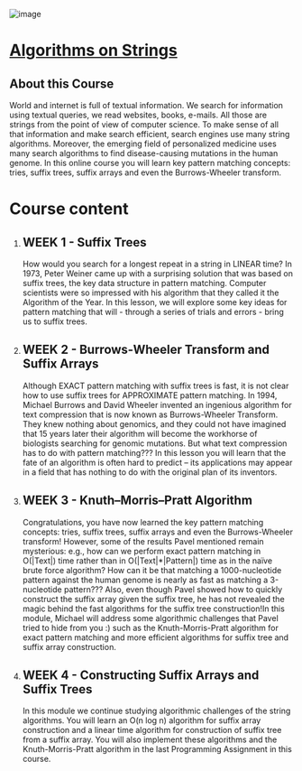 ![image](https://user-images.githubusercontent.com/38851602/219871522-9be13a62-b5ee-4ab2-b83a-0de262cd92da.png)

<h1><a href="https://www.coursera.org/learn/algorithms-on-strings?specialization=data-structures-algorithms">Algorithms on Strings</a></h1>
<h2>About this Course</h2>
<p>
World and internet is full of textual information. We search for information using textual queries, we read websites, books, e-mails. All those are strings from the point of view of computer science. To make sense of all that information and make search efficient, search engines use many string algorithms. Moreover, the emerging field of personalized medicine uses many search algorithms to find disease-causing mutations in the human genome. In this online course you will learn key pattern matching concepts: tries, suffix trees, suffix arrays and even the Burrows-Wheeler transform.
</p>

<h1>Course content</h1>
<ol>
	<li>
		<h2>WEEK 1 - Suffix Trees</h2>
		<p>
		How would you search for a longest repeat in a string in LINEAR time? In 1973, Peter Weiner came up with a surprising solution that was based on suffix trees, the key data structure in pattern matching. Computer scientists were so impressed with his algorithm that they called it the Algorithm of the Year. In this lesson, we will explore some key ideas for pattern matching that will - through a series of trials and errors - bring us to suffix trees.
		</p>
	</li>
	<li>
		<h2>WEEK 2 - Burrows-Wheeler Transform and Suffix Arrays</h2>
		<p>
		Although EXACT pattern matching with suffix trees is fast, it is not clear how to use suffix trees for APPROXIMATE pattern matching. In 1994, Michael Burrows and David Wheeler invented an ingenious algorithm for text compression that is now known as Burrows-Wheeler Transform. They knew nothing about genomics, and they could not have imagined that 15 years later their algorithm will become the workhorse of biologists searching for genomic mutations. But what text compression has to do with pattern matching??? In this lesson you will learn that the fate of an algorithm is often hard to predict – its applications may appear in a field that has nothing to do with the original plan of its inventors.
		</p>
	</li>
	<li>
		<h2>WEEK 3 - Knuth–Morris–Pratt Algorithm</h2>
		<p>
		Congratulations, you have now learned the key pattern matching concepts: tries, suffix trees, suffix arrays and even the Burrows-Wheeler transform! However, some of the results Pavel mentioned remain mysterious: e.g., how can we perform exact pattern matching in O(|Text|) time rather than in O(|Text|*|Pattern|) time as in the naïve brute force algorithm? How can it be that matching a 1000-nucleotide pattern against the human genome is nearly as fast as matching a 3-nucleotide pattern??? Also, even though Pavel showed how to quickly construct the suffix array given the suffix tree, he has not revealed the magic behind the fast algorithms for the suffix tree construction!In this module, Miсhael will address some algorithmic challenges that Pavel tried to hide from you :) such as the Knuth-Morris-Pratt algorithm for exact pattern matching and more efficient algorithms for suffix tree and suffix array construction.
		</p>
	</li>
	<li>
		<h2>WEEK 4 - Constructing Suffix Arrays and Suffix Trees</h2>
		<p>
		In this module we continue studying algorithmic challenges of the string algorithms. You will learn an O(n log n) algorithm for suffix array construction and a linear time algorithm for construction of suffix tree from a suffix array. You will also implement these algorithms and the Knuth-Morris-Pratt algorithm in the last Programming Assignment in this course.
		</p>
	</li>
</ol>
